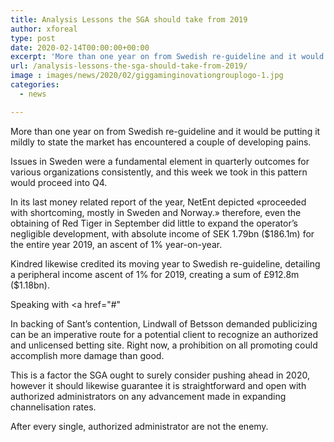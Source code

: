 ```yaml
---
title: Analysis Lessons the SGA should take from 2019
author: xforeal 
type: post
date: 2020-02-14T00:00:00+00:00
excerpt: 'More than one year on from Swedish re-guideline and it would be putting it mildly to state the market has encountered a couple of developing pains '
url: /analysis-lessons-the-sga-should-take-from-2019/
image : images/news/2020/02/giggaminginovationgrouplogo-1.jpg
categories:
  - news

---
```

More than one year on from Swedish re-guideline and it would be putting it mildly to state the market has encountered a couple of developing pains.

Issues in Sweden were a fundamental element in quarterly outcomes for various organizations consistently, and this week we took in this pattern would proceed into Q4.

In its last money related report of the year, NetEnt depicted &#171;proceeded with shortcoming, mostly in Sweden and Norway.&#187; therefore, even the obtaining of Red Tiger in September did little to expand the operator&rsquo;s negligible development, with absolute income of SEK 1.79bn ($186.1m) for the entire year 2019, an ascent of 1&percnt; year-on-year.

Kindred likewise credited its moving year to Swedish re-guideline, detailing a peripheral income ascent of 1&percnt; for 2019, creating a sum of &pound;912.8m ($1.18bn).

Speaking with <a href="#"

In backing of Sant&rsquo;s contention, Lindwall of Betsson demanded publicizing can be an imperative route for a potential client to recognize an authorized and unlicensed betting site. Right now, a prohibition on all promoting could accomplish more damage than good.

This is a factor the SGA ought to surely consider pushing ahead in 2020, however it should likewise guarantee it is straightforward and open with authorized administrators on any advancement made in expanding channelisation rates.

After every single, authorized administrator are not the enemy.